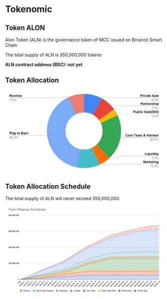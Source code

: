 # Tokenomic

## Token ALON

Alon Token (ALN) is the governance token of MCC issued on Binance Smart Chain

The total supply of ALN is 350,000,000 tokens

**ALN contract address (BSC): not yet**

## Token Allocation

![](.gitbook/assets/chart.png)

## **Token Allocation Schedule**

The total supply of ALN will never exceed 350,000,000.

![](<.gitbook/assets/Screen Shot 2021-12-06 at 18.23.57.png>)

